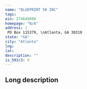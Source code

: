 ```yaml
---
name: "BLUEPRINT 58 INC"
tags:
ein: 274649809
homepage: "N/A"
address: |
 PO Box 115379, \nAtlanta, GA 30310
state: "GA"
city: "Atlanta"
lng: 
lat: 
description: ""
is_501c3: X
---
```


## Long description


